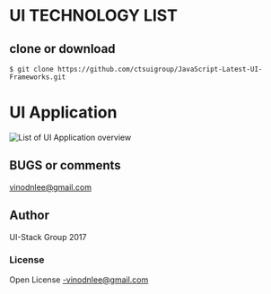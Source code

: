 # UI TECHNOLOGY LIST


## clone or download 
```terminal
$ git clone https://github.com/ctsuigroup/JavaScript-Latest-UI-Frameworks.git
```

# UI Application
![List of UI Application overview](http://i.imgur.com/j2JMena.jpg)

## BUGS or comments
vinodnlee@gmail.com

## Author
UI-Stack Group 2017

### License
Open License -vinodnlee@gmail.com
